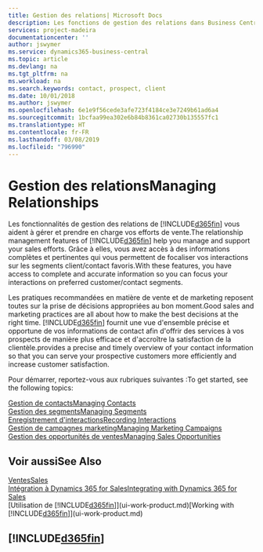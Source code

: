 ```yaml
---
title: Gestion des relations| Microsoft Docs
description: Les fonctions de gestion des relations dans Business Central prennent en charge vos efforts en matière de vente et vous permettent d'accéder à des informations sur les contacts et les prospects afin de pouvoir servir vos clients efficacement.
services: project-madeira
documentationcenter: ''
author: jswymer
ms.service: dynamics365-business-central
ms.topic: article
ms.devlang: na
ms.tgt_pltfrm: na
ms.workload: na
ms.search.keywords: contact, prospect, client
ms.date: 10/01/2018
ms.author: jswymer
ms.openlocfilehash: 6e1e9f56cede3afe723f4184ce3e7249b61ad6a4
ms.sourcegitcommit: 1bcfaa99ea302e6b84b8361ca02730b135557fc1
ms.translationtype: HT
ms.contentlocale: fr-FR
ms.lasthandoff: 03/08/2019
ms.locfileid: "796990"
---
```

# <a name="managing-relationships"></a><span data-ttu-id="3ded4-103">Gestion des relations</span><span class="sxs-lookup"><span data-stu-id="3ded4-103">Managing Relationships</span></span>
<span data-ttu-id="3ded4-104">Les fonctionnalités de gestion des relations de [!INCLUDE[d365fin](includes/d365fin_md.md)] vous aident à gérer et prendre en charge vos efforts de vente.</span><span class="sxs-lookup"><span data-stu-id="3ded4-104">The relationship management features of [!INCLUDE[d365fin](includes/d365fin_md.md)] help you manage and support your sales efforts.</span></span> <span data-ttu-id="3ded4-105">Grâce à elles, vous avez accès à des informations complètes et pertinentes qui vous permettent de focaliser vos interactions sur les segments client/contact favoris.</span><span class="sxs-lookup"><span data-stu-id="3ded4-105">With these features, you have access to complete and accurate information so you can focus your interactions on preferred customer/contact segments.</span></span>

<span data-ttu-id="3ded4-106">Les pratiques recommandées en matière de vente et de marketing reposent toutes sur la prise de décisions appropriées au bon moment.</span><span class="sxs-lookup"><span data-stu-id="3ded4-106">Good sales and marketing practices are all about how to make the best decisions at the right time.</span></span> [!INCLUDE[d365fin](includes/d365fin_md.md)] <span data-ttu-id="3ded4-107">fournit une vue d'ensemble précise et opportune de vos informations de contact afin d'offrir des services à vos prospects de manière plus efficace et d'accroître la satisfaction de la clientèle.</span><span class="sxs-lookup"><span data-stu-id="3ded4-107">provides a precise and timely overview of your contact information so that you can serve your prospective customers more efficiently and increase customer satisfaction.</span></span>

<span data-ttu-id="3ded4-108">Pour démarrer, reportez-vous aux rubriques suivantes :</span><span class="sxs-lookup"><span data-stu-id="3ded4-108">To get started, see the following topics:</span></span>

[<span data-ttu-id="3ded4-109">Gestion de contacts</span><span class="sxs-lookup"><span data-stu-id="3ded4-109">Managing Contacts</span></span>](marketing-contacts.md)  
[<span data-ttu-id="3ded4-110">Gestion des segments</span><span class="sxs-lookup"><span data-stu-id="3ded4-110">Managing Segments</span></span>](marketing-segments.md)  
[<span data-ttu-id="3ded4-111">Enregistrement d'interactions</span><span class="sxs-lookup"><span data-stu-id="3ded4-111">Recording Interactions</span></span>](marketing-interactions.md)  
[<span data-ttu-id="3ded4-112">Gestion de campagnes marketing</span><span class="sxs-lookup"><span data-stu-id="3ded4-112">Managing Marketing Campaigns</span></span>](marketing-campaigns.md)  
[<span data-ttu-id="3ded4-113">Gestion des opportunités de ventes</span><span class="sxs-lookup"><span data-stu-id="3ded4-113">Managing Sales Opportunities</span></span>](marketing-manage-sales-opportunities.md)

## <a name="see-also"></a><span data-ttu-id="3ded4-114">Voir aussi</span><span class="sxs-lookup"><span data-stu-id="3ded4-114">See Also</span></span>
[<span data-ttu-id="3ded4-115">Ventes</span><span class="sxs-lookup"><span data-stu-id="3ded4-115">Sales</span></span>](sales-manage-sales.md)  
[<span data-ttu-id="3ded4-116">Intégration à Dynamics 365 for Sales</span><span class="sxs-lookup"><span data-stu-id="3ded4-116">Integrating with Dynamics 365 for Sales</span></span>](marketing-integrate-dynamicscrm.md)  
<span data-ttu-id="3ded4-117">[Utilisation de [!INCLUDE[d365fin](includes/d365fin_md.md)]](ui-work-product.md)</span><span class="sxs-lookup"><span data-stu-id="3ded4-117">[Working with [!INCLUDE[d365fin](includes/d365fin_md.md)]](ui-work-product.md)</span></span>  

## [!INCLUDE[d365fin](includes/free_trial_md.md)]  
